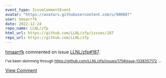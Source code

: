 ```yaml
---
event_type: IssueCommentEvent
avatar: "https://avatars.githubusercontent.com/u/90008?"
user: hmaarrfk
date: 2022-12-24
repo_name: LLNL/zfp
html_url: https://github.com/LLNL/zfp/issues/187
repo_url: https://github.com/LLNL/zfp
---
```


<a href='https://github.com/hmaarrfk' target='_blank'>hmaarrfk</a> commented on issue <a href='https://github.com/LLNL/zfp/issues/187' target='_blank'>LLNL/zfp#187</a>.

<small>I've been skimming through https://github.com/LLNL/zfp/issues/175#issue-1338357172...</small>

<a href='https://github.com/LLNL/zfp/issues/187' target='_blank'>View Comment</a>